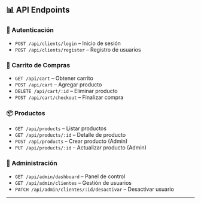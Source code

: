 ## 📊 API Endpoints

### 🔐 Autenticación
- `POST /api/clients/login` – Inicio de sesión  
- `POST /api/clients/register` – Registro de usuarios  

### 🛒 Carrito de Compras
- `GET /api/cart` – Obtener carrito  
- `POST /api/cart` – Agregar producto  
- `DELETE /api/cart/:id` – Eliminar producto  
- `POST /api/cart/checkout` – Finalizar compra  

### 📦 Productos
- `GET /api/products` – Listar productos  
- `GET /api/products/:id` – Detalle de producto  
- `POST /api/products` – Crear producto (Admin)  
- `PUT /api/products/:id` – Actualizar producto (Admin)  

### 👥 Administración
- `GET /api/admin/dashboard` – Panel de control  
- `GET /api/admin/clientes` – Gestión de usuarios  
- `PATCH /api/admin/clientes/:id/desactivar` – Desactivar usuario  

---
